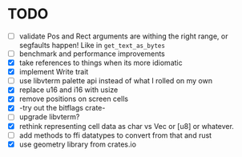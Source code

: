 # TODO

* [ ] validate Pos and Rect arguments are withing the right range, or
      segfaults happen! Like in `get_text_as_bytes`
* [ ] benchmark and performance improvements
* [x] take references to things when its more idiomatic
* [x] implement Write trait
* [ ] use libvterm palette api instead of what I rolled on my own
* [x] replace u16 and i16 with usize
* [x] remove positions on screen cells
* [x] -try out the bitflags crate-
* [ ] upgrade libvterm?
* [x] rethink representing cell data as char vs Vec<u8> or [u8] or whatever.
* [ ] add methods to ffi datatypes to convert from that and rust
* [x] use geometry library from crates.io
